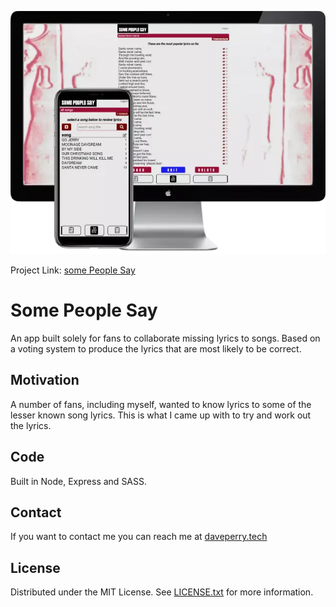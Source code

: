 ![Screenshot](sps.webp)

Project Link: [some People Say](bit.ly/SomePeopleSay)

# Some People Say

<!-- A little info about your project and/ or overview that explains **what** the project is about. -->

An app built solely for fans to collaborate missing lyrics to songs. Based on a voting system to produce the lyrics that are most likely to be correct.

## Motivation

<!-- A short description of the motivation behind the creation and maintenance of the project. This should explain **why** the project exists. -->

A number of fans, including myself, wanted to know lyrics to some of the lesser known song lyrics. This is what I came up with to try and work out the lyrics.

## Code

Built in Node, Express and SASS.

<!-- ## Screenshots -->

<!-- Include logo/demo screenshot etc. -->

<!-- ![Screenshot](ll.png) -->

<!-- ## Tech/framework used

Ex. -

<b>Built with</b>

- [Electron](https://electron.atom.io) -->

<!-- ## Features

What makes your project stand out? -->

<!-- ## Future Features

- MERN stack
- User authentication
- Lotto draws updated via an external API
- Payments with PayPal
- Random number generator
- Ball statistics
- Player statistics -->

<!-- ## Code Example

Show what the library does as concisely as possible, developers should be able to figure out **how** your project solves their problem by looking at the code example. Make sure the API you are showing off is obvious, and that your code is short and concise. -->

<!-- ## Installation

Provide step by step series of examples and explanations about how to get a development env running. -->

<!-- ## API Reference

Depending on the size of the project, if it is small and simple enough the reference docs can be added to the README. For medium size to larger projects it is important to at least provide a link to where the API reference docs live.

## Tests

Describe and show how to run the tests with code examples. -->

<!-- ## How to use? -->

<!-- If people like your project they’ll want to learn how they can use it. To do so include step by step guide to use your project. -->

<!-- 1.Player data is added in users.json
2.Every draw is added in draws.json -->

## Contact

If you want to contact me you can reach me at [daveperry.tech](https://daveperry.tech)

<!-- [loopy lotto repo](https://github.com/your_username/repo_name) -->

## License

<!-- A short snippet describing the license (MIT, Apache etc) -->

Distributed under the MIT License. See [LICENSE.txt](LICENSE.txt) for more information.

<!-- MIT © [Dave Perry]() -->
